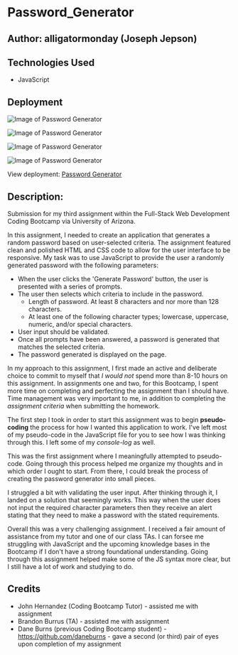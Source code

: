 # Password_Generator

## Author: alligatormonday (Joseph Jepson)

## Technologies Used

* JavaScript

## Deployment

![Image of Password Generator](https://i.imgur.com/BMbM4oc.png)

![Image of Password Generator](https://i.imgur.com/0ePxj4b.png)

![Image of Password Generator](https://i.imgur.com/jtNHy8Z.png)

![Image of Password Generator](https://i.imgur.com/WCPnSAz.png)

View deployment: [Password Generator](https://alligatormonday.github.io/Password_Generator/)

## Description: 

Submission for my third assignment within the Full-Stack Web Development Coding Bootcamp via University of Arizona. 

In this assignment, I needed to create an application that generates a random password based on user-selected criteria. The assignment featured clean and polished HTML and CSS code to allow for the user interface to be responsive. My task was to use JavaScript to provide the user a randomly generated password with the following parameters:
* When the user clicks the 'Generate Password' button, the user is presented with a series of prompts.
* The user then selects which criteria to include in the password. 
    * Length of password. At least 8 characters and nor more than 128 characters. 
    * At least one of the following character types; lowercase, uppercase, numeric, and/or special characters. 
* User input should be validated.
* Once all prompts have been answered, a password is generated that matches the selected criteria. 
* The password generated is displayed on the page. 

In my approach to this assignment, I first made an active and deliberate choice to commit to myself that _I would not_ spend more than 8-10 hours on this assignment. In assignments one and two, for this Bootcamp, I spent more time on completing and perfecting the assignment than I should have. Time management was very important to me, in addition to completing the _assignment criteria_ when submitting the homework. 

The first step I took in order to start this assignment was to begin **pseudo-coding** the process for how I wanted this application to work. I've left most of my pseudo-code in the JavaScript file for you to see how I was thinking through this. I left some of my _console-log_ as well. 

This was the first assignment where I meaningfully attempted to pseudo-code. Going through this process helped me organize my thoughts and in which order I ought to start. From there, I could break the process of creating the password generator into small pieces. 

I struggled a bit with validating the user input. After thinking through it, I landed on a solution that seemingly works. This way when the user does not input the required character parameters then they receive an alert stating that they need to make a password with the stated requirements. 

Overall this was a very challenging assignment. I received a fair amount of assistance from my tutor and one of our class TAs. I can forsee me struggling with JavaScript and the upcoming knowledge bases in the Bootcamp if I don't have a strong foundational understanding. Going through this assignment helped make some of the JS syntax more clear, but I still have a lot of work and studying to do. 

## Credits
* John Hernandez (Coding Bootcamp Tutor) - assisted me with assignment
* Brandon Burrus (TA) - assisted me with assignment 
* Dane Burns (previous Coding Bootcamp student) - https://github.com/daneburns - gave a second (or third) pair of eyes upon completion of my assignment
